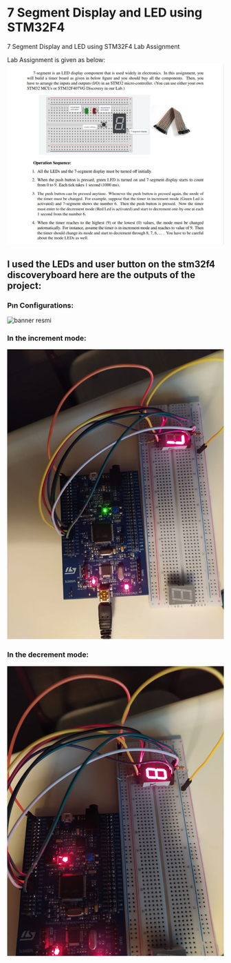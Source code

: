 # 7 Segment Display and LED using STM32F4
 7 Segment Display and LED using STM32F4 Lab Assignment

Lab Assignment is given as below:
 ![banner resmi](https://github.com/YavuzSelimKiziltas/7-Segment-Display-and-LED-using-STM32F4/blob/main/Images/Assignment.jpg)
 
 ## I used the LEDs and user button on the stm32f4 discoveryboard here are the outputs of the project:
 
 
 ### Pın Configurations:
  ![banner resmi](https://github.com/YavuzSelimKiziltas/7-Segment-Display-and-LED-using-STM32F4/blob/main/Images/P%C4%B1n%20Configurations.jpg)
  ### In the increment mode:
  ![banner resmi](https://github.com/YavuzSelimKiziltas/7-Segment-Display-and-LED-using-STM32F4/blob/main/Images/Image%201.jpg)
  ### In the decrement mode:
  ![banner resmi](https://github.com/YavuzSelimKiziltas/7-Segment-Display-and-LED-using-STM32F4/blob/main/Images/Image%202.jpg)
  
